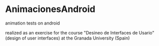 # AnimacionesAndroid
animation tests on android

realized as an exercise for the course "Desineo de Interfaces de Usario" (design of user interfaces) at the Granada University (Spain)

